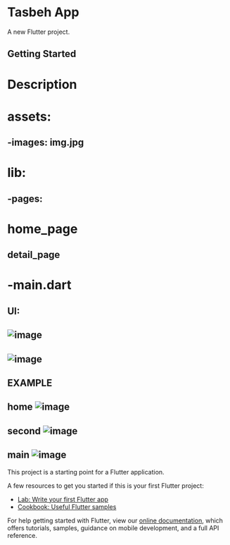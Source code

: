 # Tasbeh App

A new Flutter project.

## Getting Started

# Description
# assets:
## -images: img.jpg
# lib:
## -pages:
# home_page
## detail_page
# -main.dart

## UI:
## ![image](https://user-images.githubusercontent.com/102959046/169011780-1bf126f2-373c-42e0-b07d-ae03e0693246.png)
## ![image](https://user-images.githubusercontent.com/102959046/169011947-6cebed16-46ba-4169-895d-26851d77d58d.png)

## EXAMPLE
## home ![image](https://user-images.githubusercontent.com/102959046/169013450-5dfc1ff0-dcdc-4e2e-85da-570bcb21f4d2.png)
## second ![image](https://user-images.githubusercontent.com/102959046/169013907-a78af93b-22c2-4dd3-bde0-9c0026aa5354.png)
## main ![image](https://user-images.githubusercontent.com/102959046/169014140-ff531e82-b4c0-4c47-b91a-ae7b539ffb7e.png)
This project is a starting point for a Flutter application.

A few resources to get you started if this is your first Flutter project:

- [Lab: Write your first Flutter app](https://flutter.dev/docs/get-started/codelab)
- [Cookbook: Useful Flutter samples](https://flutter.dev/docs/cookbook)

For help getting started with Flutter, view our
[online documentation](https://flutter.dev/docs), which offers tutorials,
samples, guidance on mobile development, and a full API reference.
